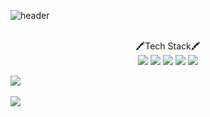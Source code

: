 ![header](https://capsule-render.vercel.app/api?type=soft&color=auto&height=250&section=header&text=Welcome&fontSize=90&animation=fadeIn&fontAlignY=38&desc=Woongcloud%20GitHub%20Profile&descAlignY=51&descAlign=72&align="center")
<br>
<br>

<div align="center">
	🖍️Tech Stack🖍️
	</div>

<div align="center">
	<img src="https://img.shields.io/badge/Node.js-339933?style=flat&logo=Node.js&logoColor=white" />
	<img src="https://img.shields.io/badge/Javascript-F7DF1E?style=flat&logo=Javascript&logoColor=white" />
	<img src="https://img.shields.io/badge/MongoDB-47A248?style=flat&logo=MongoDB&logoColor=white" />
	<img src="https://img.shields.io/badge/HTML5-E34F26?style=flat&logo=HTML5&logoColor=white" />
	<img src="https://img.shields.io/badge/CSS3-1572B6?style=flat&logo=CSS3&logoColor=white" />
</div>

<img src="https://github-readme-stats.vercel.app/api/top-langs/?username=woongcloud&layout=compact"><br><br>
<img src="https://github-readme-stats.vercel.app/api?username=woongcloud&show_icons=true">
